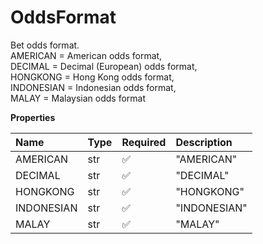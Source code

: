 # OddsFormat

Bet odds format.  
AMERICAN = American odds format,  
DECIMAL = Decimal (European) odds format,  
HONGKONG = Hong Kong odds format,  
INDONESIAN = Indonesian odds format,  
MALAY = Malaysian odds format

**Properties**

| Name       | Type | Required | Description  |
| :--------- | :--- | :------- | :----------- |
| AMERICAN   | str  | ✅       | "AMERICAN"   |
| DECIMAL    | str  | ✅       | "DECIMAL"    |
| HONGKONG   | str  | ✅       | "HONGKONG"   |
| INDONESIAN | str  | ✅       | "INDONESIAN" |
| MALAY      | str  | ✅       | "MALAY"      |

<!-- This file was generated by liblab | https://liblab.com/ -->
